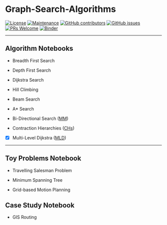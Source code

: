 # Graph-Search-Algorithms
[![License](https://img.shields.io/badge/License-Apache%202.0-blue.svg)](https://opensource.org/licenses/Apache-2.0) [![Maintenance](https://img.shields.io/badge/Maintained%3F-yes-green.svg)](https://GitHub.com/Naereen/StrapDown.js/graphs/commit-activity) [![GitHub contributors](https://img.shields.io/github/contributors/Naereen/StrapDown.js.svg)](https://github.com/SmartMobilityAlgorithms/GettingStarted/graphs/contributors) 
[![GitHub issues](https://img.shields.io/github/issues/Naereen/StrapDown.js.svg)](https://github.com/SmartMobilityAlgorithms/GettingStarted/issues) 
[![PRs Welcome](https://img.shields.io/badge/PRs-welcome-brightgreen.svg?style=flat-square)](https://github.com/SmartMobilityAlgorithms/GettingStarted/pulls)
[![Binder](https://mybinder.org/badge_logo.svg)](https://mybinder.org/v2/gh/SmartMobilityAlgorithms/Graph-Search-Algorithms/master)


---
## Algorithm Notebooks
- Breadth First Search

- Depth First Search

- Dijkstra Search

- Hill Climbing

- Beam Search

- A* Search

- Bi-Directional Search ([MM](https://webdocs.cs.ualberta.ca/~holte/Publications/MM-AAAI2016.pdf))

- Contraction Hierarchies ([CHs](http://algo2.iti.kit.edu/schultes/hwy/contract.pdf))

- [x] Multi-Level Dijkstra ([MLD](https://pdfs.semanticscholar.org/41bd/34a4ff346a1efe4dfe9f6268fd90638f742e.pdf))


---
## Toy Problems Notebook
- Travelling Salesman Problem

- Minimum Spanning Tree

- Grid-based Motion Planning </br>

## Case Study Notebook
- GIS Routing
